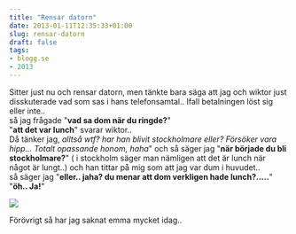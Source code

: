 ```yaml
---
title: "Rensar datorn"
date: 2013-01-11T12:35:33+01:00
slug: rensar-datorn
draft: false
tags:
- blogg.se
- 2013
---
```

Sitter just nu och rensar datorn, men tänkte bara säga att jag och wiktor just disskuterade vad som sas i hans telefonsamtal.. Ifall betalningen löst sig eller inte..  
så jag frågade "**vad sa dom när du ringde?**"  
"**att det var lunch**" svarar wiktor..  
Då tänker jag, _alltså wtf? har han blivit stockholmare eller? Försöker vara hipp... Totalt opassande honom, haha_" och så säger jag "**när började du bli stockholmare?**" ( i stockholm säger man nämligen att det är lunch när något är lungt..) och han tittar på mig som att jag var dum i huvudet..  
så säger jag "**eller.. jaha? du menar att dom verkligen hade lunch?.....**"  
"**öh.. Ja!**"

![](/assets/images/blogg.se/bild_106_50eff8fae087c3634769641a.jpg)

Förövrigt så har jag saknat emma mycket idag..